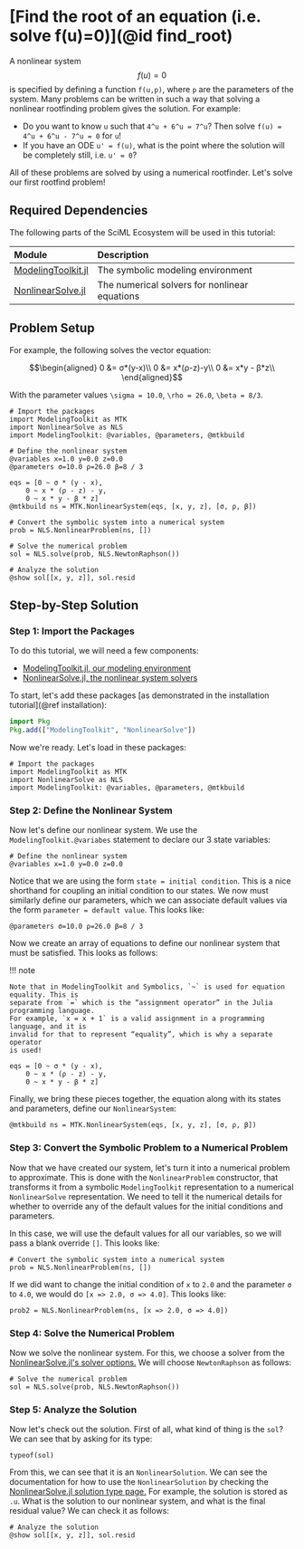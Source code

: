 # [Find the root of an equation (i.e. solve f(u)=0)](@id find_root)

A nonlinear system $$f(u) = 0$$ is specified by defining a function `f(u,p)`,
where `p` are the parameters of the system. Many problems can be written in
such a way that solving a nonlinear rootfinding problem gives the solution.
For example:

  - Do you want to know ``u`` such that ``4^u + 6^u = 7^u``? Then solve
    ``f(u) = 4^u + 6^u - 7^u = 0`` for `u`!
  - If you have an ODE ``u' = f(u)``, what is the point where the solution
    will be completely still, i.e. `u' = 0`?

All of these problems are solved by using a numerical rootfinder. Let's solve
our first rootfind problem!

## Required Dependencies

The following parts of the SciML Ecosystem will be used in this tutorial:

| Module                                                              | Description                                   |
|:------------------------------------------------------------------- |:--------------------------------------------- |
| [ModelingToolkit.jl](https://docs.sciml.ai/ModelingToolkit/stable/) | The symbolic modeling environment             |
| [NonlinearSolve.jl](https://docs.sciml.ai/NonlinearSolve/stable/)   | The numerical solvers for nonlinear equations |

## Problem Setup

For example, the following solves the vector equation:

```math
\begin{aligned}
0 &= σ*(y-x)\\
0 &= x*(ρ-z)-y\\
0 &= x*y - β*z\\
\end{aligned}
```

With the parameter values ``\sigma = 10.0``, ``\rho = 26.0``, ``\beta = 8/3``.

```@example
# Import the packages
import ModelingToolkit as MTK
import NonlinearSolve as NLS
import ModelingToolkit: @variables, @parameters, @mtkbuild

# Define the nonlinear system
@variables x=1.0 y=0.0 z=0.0
@parameters σ=10.0 ρ=26.0 β=8 / 3

eqs = [0 ~ σ * (y - x),
    0 ~ x * (ρ - z) - y,
    0 ~ x * y - β * z]
@mtkbuild ns = MTK.NonlinearSystem(eqs, [x, y, z], [σ, ρ, β])

# Convert the symbolic system into a numerical system
prob = NLS.NonlinearProblem(ns, [])

# Solve the numerical problem
sol = NLS.solve(prob, NLS.NewtonRaphson())

# Analyze the solution
@show sol[[x, y, z]], sol.resid
```

## Step-by-Step Solution

### Step 1: Import the Packages

To do this tutorial, we will need a few components:

  - [ModelingToolkit.jl, our modeling environment](https://docs.sciml.ai/ModelingToolkit/stable/)
  - [NonlinearSolve.jl, the nonlinear system solvers](https://docs.sciml.ai/NonlinearSolve/stable/)

To start, let's add these packages [as demonstrated in the installation tutorial](@ref installation):

```julia
import Pkg
Pkg.add(["ModelingToolkit", "NonlinearSolve"])
```

Now we're ready. Let's load in these packages:

```@example first_rootfind
# Import the packages
import ModelingToolkit as MTK
import NonlinearSolve as NLS
import ModelingToolkit: @variables, @parameters, @mtkbuild
```

### Step 2: Define the Nonlinear System

Now let's define our nonlinear system. We use the `ModelingToolkit.@variabes` statement to
declare our 3 state variables:

```@example first_rootfind
# Define the nonlinear system
@variables x=1.0 y=0.0 z=0.0
```

Notice that we are using the form `state = initial condition`. This is a nice shorthand
for coupling an initial condition to our states. We now must similarly define our parameters,
which we can associate default values via the form `parameter = default value`. This looks
like:

```@example first_rootfind
@parameters σ=10.0 ρ=26.0 β=8 / 3
```

Now we create an array of equations to define our nonlinear system that must be satisfied.
This looks as follows:

!!! note
    
    Note that in ModelingToolkit and Symbolics, `~` is used for equation equality. This is
    separate from `=` which is the “assignment operator” in the Julia programming language.
    For example, `x = x + 1` is a valid assignment in a programming language, and it is
    invalid for that to represent “equality”, which is why a separate operator
    is used!

```@example first_rootfind
eqs = [0 ~ σ * (y - x),
    0 ~ x * (ρ - z) - y,
    0 ~ x * y - β * z]
```

Finally, we bring these pieces together, the equation along with its states and parameters,
define our `NonlinearSystem`:

```@example first_rootfind
@mtkbuild ns = MTK.NonlinearSystem(eqs, [x, y, z], [σ, ρ, β])
```

### Step 3: Convert the Symbolic Problem to a Numerical Problem

Now that we have created our system, let's turn it into a numerical problem to
approximate. This is done with the `NonlinearProblem` constructor, that transforms it from
a symbolic `ModelingToolkit` representation to a numerical `NonlinearSolve`
representation. We need to tell it the numerical details for whether to override any of the
default values for the initial conditions and parameters.

In this case, we will use the default values for all our variables, so we will pass a
blank override `[]`. This looks like:

```@example first_rootfind
# Convert the symbolic system into a numerical system
prob = NLS.NonlinearProblem(ns, [])
```

If we did want to change the initial condition of `x`
to `2.0` and the parameter `σ` to `4.0`, we would do `[x => 2.0, σ => 4.0]`. This looks
like:

```@example first_rootfind
prob2 = NLS.NonlinearProblem(ns, [x => 2.0, σ => 4.0])
```

### Step 4: Solve the Numerical Problem

Now we solve the nonlinear system. For this, we choose a solver from the
[NonlinearSolve.jl's solver options.](https://docs.sciml.ai/NonlinearSolve/stable/solvers/nonlinear_system_solvers/)
We will choose `NewtonRaphson` as follows:

```@example first_rootfind
# Solve the numerical problem
sol = NLS.solve(prob, NLS.NewtonRaphson())
```

### Step 5: Analyze the Solution

Now let's check out the solution. First of all, what kind of thing is the `sol`? We can
see that by asking for its type:

```@example first_rootfind
typeof(sol)
```

From this, we can see that it is an `NonlinearSolution`. We can see the documentation for
how to use the `NonlinearSolution` by checking the
[NonlinearSolve.jl solution type page.](https://docs.sciml.ai/NonlinearSolve/stable/basics/nonlinear_solution/)
For example, the solution is stored as `.u`.
What is the solution to our nonlinear system, and what is the final residual value?
We can check it as follows:

```@example first_rootfind
# Analyze the solution
@show sol[[x, y, z]], sol.resid
```
